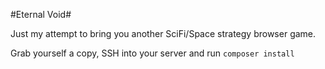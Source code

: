 #Eternal Void#

Just my attempt to bring you another SciFi/Space strategy browser game.

Grab yourself a copy, SSH into your server and run `composer install`